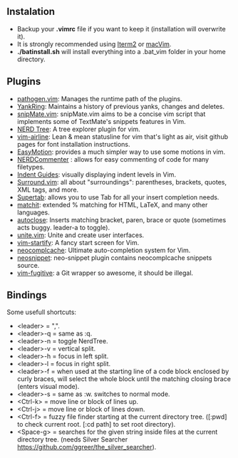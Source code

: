 ## Instalation

- Backup your **.vimrc** file if you want to keep it (installation will overwrite it).
- It is strongly recommended using [Iterm2](http://www.iterm2.com/) or [macVim](https://code.google.com/p/macvim/).  
- **./batinstall.sh** will install everything into a .bat_vim folder in your home directory.

## Plugins

- [pathogen.vim](https://github.com/tpope/vim-pathogen): Manages the runtime path of the plugins.
- [YankRing](https://github.com/vim-scripts/YankRing.vim): Maintains a history of previous yanks, changes and deletes.
- [snipMate.vim](https://github.com/garbas/vim-snipmate): snipMate.vim aims to be a concise vim script that implements some of TextMate's snippets features in Vim.
- [NERD Tree](https://github.com/scrooloose/nerdtree): A tree explorer plugin for vim.
- [vim-airline](https://github.com/bling/vim-airline): Lean & mean statusline for vim that's light as air, visit github pages for font installation instructions.
- [EasyMotion](https://github.com/Lokaltog/vim-easymotion): provides a much simpler way to use some motions in vim.
- [NERDCommenter](https://github.com/scrooloose/nerdcommenter) : allows for easy commenting of code for many filetypes. 
- [Indent Guides](https://github.com/nathanaelkane/vim-indent-guides): visually displaying indent levels in Vim.
- [Surround.vim](https://github.com/tpope/vim-surround): all about "surroundings": parentheses, brackets, quotes, XML tags, and more.
- [Supertab](https://github.com/ervandew/supertab): allows you to use Tab for all your insert completion needs.
- [matchit](http://www.vim.org/scripts/script.php?script_id=39): extended % matching for HTML, LaTeX, and many other languages.
- [autoclose](http://www.vim.org/scripts/script.php?script_id=1849): Inserts matching bracket, paren, brace or quote (sometimes acts buggy. leader-a to toggle).
- [unite.vim](https://github.com/Shougo/unite.vim): Unite and create user interfaces.
- [vim-startify](https://github.com/mhinz/vim-startify): A fancy start screen for Vim.
- [neocomplcache](https://github.com/Shougo/neocomplcache.vim): Ultimate auto-completion system for Vim.
- [neosnippet](https://github.com/Shougo/neosnippet.vim): neo-snippet plugin contains neocomplcache snippets source.
- [vim-fugitive](https://github.com/tpope/vim-fugitive): a Git wrapper so awesome, it should be illegal.

## Bindings

Some usefull shortcuts:

- \<leader\> = ",".
- \<leader\>-q = same as :q.
- \<leader\>-n = toggle NerdTree.
- \<leader\>-v = vertical split.
- \<leader\>-h = focus in left split.
- \<leader\>-l = focus in right split.
- \<leader\>-f = when used at the starting line of a code block enclosed by curly braces, will select the whole block until the matching closing brace (enters visual mode). 
- \<leader\>-s = same as :w. switches to normal mode.
- \<Ctrl-k\> = move line or block of lines up.
- \<Ctrl-j\> = move line or block of lines down.
- \<Ctrl-f\> = fuzzy file finder starting at the current directory tree. ([:pwd] to check current root. [:cd path] to set root directory).
- \<Space-g\> = searches for the given string inside files at the current directory tree. (needs Silver Searcher https://github.com/ggreer/the_silver_searcher).

